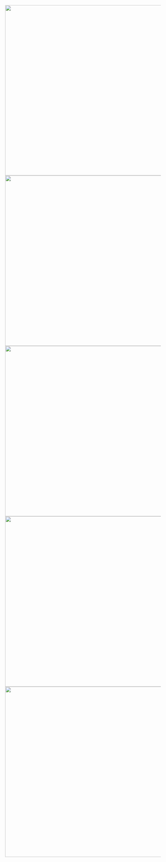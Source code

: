 <img width="550px" src="https://github-readme-stats.vercel.app/api?username=pdrajan&theme=radical&hide_border=true&show_icons=true&rank_icon=github&count_private=true" />
<img width="550px" src="https://github-readme-streak-stats.herokuapp.com/?user=pdrajan&theme=radical&hide_border=true" />
<img width="550px" src="https://github-readme-stats.vercel.app/api/top-langs/?username=pdrajan&theme=radical&hide_border=true&include_all_commits=true&count_private=true&layout=compact" />
<img width="550px" src="https://wakatime.com/share/@pdrajan/7586139e-cddb-47f8-bc96-c19912534f4b.svg" />

<img width="550px" src="https://wakatime.com/share/@pdrajan/890c8a25-3d71-4496-9223-13c91a34ac95.svg"/>
